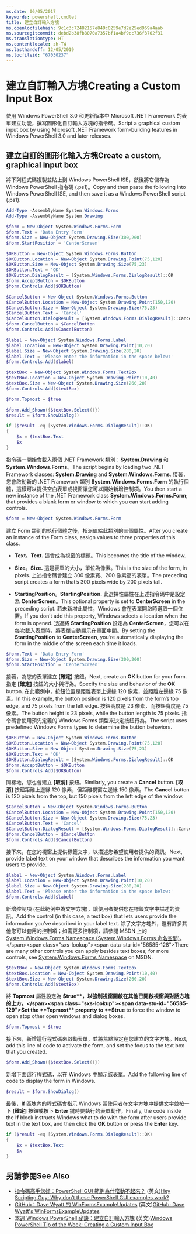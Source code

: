 ```yaml
---
ms.date: 06/05/2017
keywords: powershell,cmdlet
title: 建立自訂輸入方塊
ms.openlocfilehash: 9c1c3c72482157e849c0259e7d2e25ed969a4aab
ms.sourcegitcommit: debd2b38fb8070a7357bf1a4bf9cc736f3702f31
ms.translationtype: HT
ms.contentlocale: zh-TW
ms.lasthandoff: 12/05/2019
ms.locfileid: "67030237"
---
```

# <a name="creating-a-custom-input-box"></a><span data-ttu-id="56585-103">建立自訂輸入方塊</span><span class="sxs-lookup"><span data-stu-id="56585-103">Creating a Custom Input Box</span></span>

<span data-ttu-id="56585-104">使用 Windows PowerShell 3.0 和更新版本中 Microsoft .NET Framework 的表單建立功能，撰寫圖形化自訂輸入方塊的指令碼。</span><span class="sxs-lookup"><span data-stu-id="56585-104">Script a graphical custom input box by using Microsoft .NET Framework form-building features in Windows PowerShell 3.0 and later releases.</span></span>

## <a name="create-a-custom-graphical-input-box"></a><span data-ttu-id="56585-105">建立自訂的圖形化輸入方塊</span><span class="sxs-lookup"><span data-stu-id="56585-105">Create a custom, graphical input box</span></span>

<span data-ttu-id="56585-106">將下列程式碼複製並貼上到 Windows PowerShell ISE，然後將它儲存為 Windows PowerShell 指令碼 (.ps1)。</span><span class="sxs-lookup"><span data-stu-id="56585-106">Copy and then paste the following into Windows PowerShell ISE, and then save it as a Windows PowerShell script (.ps1).</span></span>

```powershell
Add-Type -AssemblyName System.Windows.Forms
Add-Type -AssemblyName System.Drawing

$form = New-Object System.Windows.Forms.Form
$form.Text = 'Data Entry Form'
$form.Size = New-Object System.Drawing.Size(300,200)
$form.StartPosition = 'CenterScreen'

$OKButton = New-Object System.Windows.Forms.Button
$OKButton.Location = New-Object System.Drawing.Point(75,120)
$OKButton.Size = New-Object System.Drawing.Size(75,23)
$OKButton.Text = 'OK'
$OKButton.DialogResult = [System.Windows.Forms.DialogResult]::OK
$form.AcceptButton = $OKButton
$form.Controls.Add($OKButton)

$CancelButton = New-Object System.Windows.Forms.Button
$CancelButton.Location = New-Object System.Drawing.Point(150,120)
$CancelButton.Size = New-Object System.Drawing.Size(75,23)
$CancelButton.Text = 'Cancel'
$CancelButton.DialogResult = [System.Windows.Forms.DialogResult]::Cancel
$form.CancelButton = $CancelButton
$form.Controls.Add($CancelButton)

$label = New-Object System.Windows.Forms.Label
$label.Location = New-Object System.Drawing.Point(10,20)
$label.Size = New-Object System.Drawing.Size(280,20)
$label.Text = 'Please enter the information in the space below:'
$form.Controls.Add($label)

$textBox = New-Object System.Windows.Forms.TextBox
$textBox.Location = New-Object System.Drawing.Point(10,40)
$textBox.Size = New-Object System.Drawing.Size(260,20)
$form.Controls.Add($textBox)

$form.Topmost = $true

$form.Add_Shown({$textBox.Select()})
$result = $form.ShowDialog()

if ($result -eq [System.Windows.Forms.DialogResult]::OK)
{
    $x = $textBox.Text
    $x
}
```

<span data-ttu-id="56585-107">指令碼一開始會載入兩個 .NET Framework 類別：**System.Drawing** 和 **System.Windows.Forms**。</span><span class="sxs-lookup"><span data-stu-id="56585-107">The script begins by loading two .NET Framework classes: **System.Drawing** and **System.Windows.Forms**.</span></span> <span data-ttu-id="56585-108">接著，您會啟動新的 .NET Framework 類別 **System.Windows.Forms.Form** 的執行個體，這樣可以提供空白表單或視窗讓您可以開始新增控制項。</span><span class="sxs-lookup"><span data-stu-id="56585-108">You then start a new instance of the .NET Framework class **System.Windows.Forms.Form**; that provides a blank form or window to which you can start adding controls.</span></span>

```powershell
$form = New-Object System.Windows.Forms.Form
```

<span data-ttu-id="56585-109">建立 Form 類別的執行個體之後，指派值給此類別的三個屬性。</span><span class="sxs-lookup"><span data-stu-id="56585-109">After you create an instance of the Form class, assign values to three properties of this class.</span></span>

- <span data-ttu-id="56585-110">**Text**。</span><span class="sxs-lookup"><span data-stu-id="56585-110">**Text.**</span></span> <span data-ttu-id="56585-111">這會成為視窗的標題。</span><span class="sxs-lookup"><span data-stu-id="56585-111">This becomes the title of the window.</span></span>

- <span data-ttu-id="56585-112">**Size**。</span><span class="sxs-lookup"><span data-stu-id="56585-112">**Size.**</span></span> <span data-ttu-id="56585-113">這是表單的大小，單位為像素。</span><span class="sxs-lookup"><span data-stu-id="56585-113">This is the size of the form, in pixels.</span></span> <span data-ttu-id="56585-114">上述指令碼會建立 300 像素寬、200 像素高的表單。</span><span class="sxs-lookup"><span data-stu-id="56585-114">The preceding script creates a form that’s 300 pixels wide by 200 pixels tall.</span></span>

- <span data-ttu-id="56585-115">**StartingPosition**。</span><span class="sxs-lookup"><span data-stu-id="56585-115">**StartingPosition.**</span></span> <span data-ttu-id="56585-116">此選擇性屬性在上述指令碼中是設定為 **CenterScreen**。</span><span class="sxs-lookup"><span data-stu-id="56585-116">This optional property is set to **CenterScreen** in the preceding script.</span></span> <span data-ttu-id="56585-117">若未新增此屬性，Windows 會在表單開啟時選取一個位置。</span><span class="sxs-lookup"><span data-stu-id="56585-117">If you don’t add this property, Windows selects a location when the form is opened.</span></span> <span data-ttu-id="56585-118">透過將 **StartingPosition** 設定為 **CenterScreen**，您可以在每次載入表單時，將表單自動顯示在畫面中間。</span><span class="sxs-lookup"><span data-stu-id="56585-118">By setting the **StartingPosition** to **CenterScreen**, you’re automatically displaying the form in the middle of the screen each time it loads.</span></span>

```powershell
$form.Text = 'Data Entry Form'
$form.Size = New-Object System.Drawing.Size(300,200)
$form.StartPosition = 'CenterScreen'
```

<span data-ttu-id="56585-119">接著，為您的表單建立 **[確定]** 按鈕。</span><span class="sxs-lookup"><span data-stu-id="56585-119">Next, create an **OK** button for your form.</span></span> <span data-ttu-id="56585-120">指定 **[確定]** 按鈕的大小與行為。</span><span class="sxs-lookup"><span data-stu-id="56585-120">Specify the size and behavior of the **OK** button.</span></span> <span data-ttu-id="56585-121">在此範例中，按鈕位置是距離表單上邊緣 120 像素，並距離左邊緣 75 像素。</span><span class="sxs-lookup"><span data-stu-id="56585-121">In this example, the button position is 120 pixels from the form’s top edge, and 75 pixels from the left edge.</span></span> <span data-ttu-id="56585-122">按鈕高度是 23 像素，而按鈕寬度是 75 像素。</span><span class="sxs-lookup"><span data-stu-id="56585-122">The button height is 23 pixels, while the button length is 75 pixels.</span></span> <span data-ttu-id="56585-123">指令碼會使用預先定義的 Windows Forms 類型來決定按鈕行為。</span><span class="sxs-lookup"><span data-stu-id="56585-123">The script uses predefined Windows Forms types to determine the button behaviors.</span></span>

```powershell
$OKButton = New-Object System.Windows.Forms.Button
$OKButton.Location = New-Object System.Drawing.Point(75,120)
$OKButton.Size = New-Object System.Drawing.Size(75,23)
$OKButton.Text = 'OK'
$OKButton.DialogResult = [System.Windows.Forms.DialogResult]::OK
$form.AcceptButton = $OKButton
$form.Controls.Add($OKButton)
```

<span data-ttu-id="56585-124">同樣地，您也會建立 **[取消]** 按鈕。</span><span class="sxs-lookup"><span data-stu-id="56585-124">Similarly, you create a **Cancel** button.</span></span> <span data-ttu-id="56585-125">**[取消]** 按鈕距離上邊緣 120 像素，但距離視窗左邊緣 150 像素。</span><span class="sxs-lookup"><span data-stu-id="56585-125">The **Cancel** button is 120 pixels from the top, but 150 pixels from the left edge of the window.</span></span>

```powershell
$CancelButton = New-Object System.Windows.Forms.Button
$CancelButton.Location = New-Object System.Drawing.Point(150,120)
$CancelButton.Size = New-Object System.Drawing.Size(75,23)
$CancelButton.Text = 'Cancel'
$CancelButton.DialogResult = [System.Windows.Forms.DialogResult]::Cancel
$form.CancelButton = $CancelButton
$form.Controls.Add($CancelButton)
```

<span data-ttu-id="56585-126">接下來，在您的視窗上提供標籤文字，以描述您希望使用者提供的資訊。</span><span class="sxs-lookup"><span data-stu-id="56585-126">Next, provide label text on your window that describes the information you want users to provide.</span></span>

```powershell
$label = New-Object System.Windows.Forms.Label
$label.Location = New-Object System.Drawing.Point(10,20)
$label.Size = New-Object System.Drawing.Size(280,20)
$label.Text = 'Please enter the information in the space below:'
$form.Controls.Add($label)
```

<span data-ttu-id="56585-127">新增控制項 (在此範例中為文字方塊)，讓使用者提供您在標籤文字中描述的資訊。</span><span class="sxs-lookup"><span data-stu-id="56585-127">Add the control (in this case, a text box) that lets users provide the information you’ve described in your label text.</span></span> <span data-ttu-id="56585-128">除了文字方塊外，還有許多其他您可以套用的控制項；如需更多控制項，請參閱 MSDN 上的 [System.Windows.Forms Namespace (System.Windows.Forms 命名空間)](https://msdn.microsoft.com/library/k50ex0x9(v=vs.110).aspx)。</span><span class="sxs-lookup"><span data-stu-id="56585-128">There are many other controls you can apply besides text boxes; for more controls, see [System.Windows.Forms Namespace](https://msdn.microsoft.com/library/k50ex0x9(v=vs.110).aspx) on MSDN.</span></span>

```powershell
$textBox = New-Object System.Windows.Forms.TextBox
$textBox.Location = New-Object System.Drawing.Point(10,40)
$textBox.Size = New-Object System.Drawing.Size(260,20)
$form.Controls.Add($textBox)
```

<span data-ttu-id="56585-129">將 **Topmost** 屬性設定為 **$true**，以強制視窗開啟在其他已開啟視窗與對話方塊的上方。</span><span class="sxs-lookup"><span data-stu-id="56585-129">Set the **Topmost** property to **$true** to force the window to open atop other open windows and dialog boxes.</span></span>

```powershell
$form.Topmost = $true
```

<span data-ttu-id="56585-130">接下來，新增這行程式碼來啟動表單，並將焦點設定在您建立的文字方塊。</span><span class="sxs-lookup"><span data-stu-id="56585-130">Next, add this line of code to activate the form, and set the focus to the text box that you created.</span></span>

```powershell
$form.Add_Shown({$textBox.Select()})
```

<span data-ttu-id="56585-131">新增下面這行程式碼，以在 Windows 中顯示該表單。</span><span class="sxs-lookup"><span data-stu-id="56585-131">Add the following line of code to display the form in Windows.</span></span>

```powershell
$result = $form.ShowDialog()
```

<span data-ttu-id="56585-132">最後，**If** 區塊內的程式碼會指示 Windows 當使用者在文字方塊中提供文字並按一下 **[確定]** 按鈕或按下 **Enter** 鍵時要執行的表單動作。</span><span class="sxs-lookup"><span data-stu-id="56585-132">Finally, the code inside the **If** block instructs Windows what to do with the form after users provide text in the text box, and then click the **OK** button or press the **Enter** key.</span></span>

```powershell
if ($result -eq [System.Windows.Forms.DialogResult]::OK)
{
    $x = $textBox.Text
    $x
}
```

## <a name="see-also"></a><span data-ttu-id="56585-133">另請參閱</span><span class="sxs-lookup"><span data-stu-id="56585-133">See Also</span></span>

- <span data-ttu-id="56585-134">[指令碼高手您好：PowerShell GUI 範例為什麼動不起來？](https://go.microsoft.com/fwlink/?LinkId=506644) \(英文\)</span><span class="sxs-lookup"><span data-stu-id="56585-134">[Hey Scripting Guy:  Why don’t these PowerShell GUI examples work?](https://go.microsoft.com/fwlink/?LinkId=506644)</span></span>
- <span data-ttu-id="56585-135">[GitHub：Dave Wyatt 的 WinFormsExampleUpdates](https://github.com/dlwyatt/WinFormsExampleUpdates) \(英文\)</span><span class="sxs-lookup"><span data-stu-id="56585-135">[GitHub: Dave Wyatt's WinFormsExampleUpdates](https://github.com/dlwyatt/WinFormsExampleUpdates)</span></span>
- <span data-ttu-id="56585-136">[本週 Windows PowerShell 祕訣︰建立自訂輸入方塊](https://technet.microsoft.com/library/ff730941.aspx) \(英文\)</span><span class="sxs-lookup"><span data-stu-id="56585-136">[Windows PowerShell Tip of the Week:  Creating a Custom Input Box](https://technet.microsoft.com/library/ff730941.aspx)</span></span>
